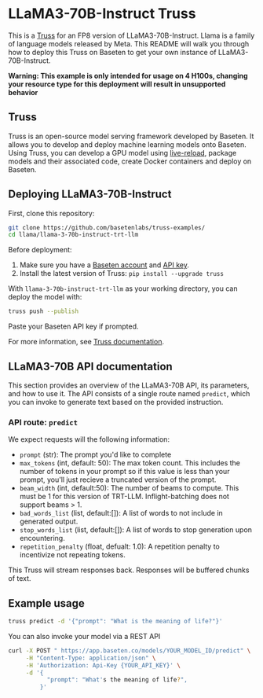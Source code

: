 # LLaMA3-70B-Instruct Truss

This is a [Truss](https://truss.baseten.co/) for an FP8 version of LLaMA3-70B-Instruct. Llama is a family of language models released by Meta. This README will walk you through how to deploy this Truss on Baseten to get your own instance of LLaMA3-70B-Instruct.

**Warning: This example is only intended for usage on 4 H100s, changing your resource type for this deployment will result in unsupported behavior**

## Truss

Truss is an open-source model serving framework developed by Baseten. It allows you to develop and deploy machine learning models onto Baseten. Using Truss, you can develop a GPU model using [live-reload](https://baseten.co/blog/technical-deep-dive-truss-live-reload), package models and their associated code, create Docker containers and deploy on Baseten.

## Deploying LLaMA3-70B-Instruct

First, clone this repository:

```sh
git clone https://github.com/basetenlabs/truss-examples/
cd llama/llama-3-70b-instruct-trt-llm
```

Before deployment:

1. Make sure you have a [Baseten account](https://app.baseten.co/signup) and [API key](https://app.baseten.co/settings/account/api_keys).
2. Install the latest version of Truss: `pip install --upgrade truss`

With `llama-3-70b-instruct-trt-llm` as your working directory, you can deploy the model with:

```sh
truss push --publish
```

Paste your Baseten API key if prompted.

For more information, see [Truss documentation](https://truss.baseten.co).

## LLaMA3-70B API documentation

This section provides an overview of the LLaMA3-70B API, its parameters, and how to use it. The API consists of a single route named `predict`, which you can invoke to generate text based on the provided instruction.

### API route: `predict`

We expect requests will the following information:

- `prompt` (str): The prompt you'd like to complete
- `max_tokens` (int, default: 50): The max token count. This includes the number of tokens in your prompt so if this value is less than your prompt, you'll just recieve a truncated version of the prompt.
- `beam_width` (int, default:50): The number of beams to compute. This must be 1 for this version of TRT-LLM. Inflight-batching does not support beams > 1.
- `bad_words_list` (list, default:[]): A list of words to not include in generated output.
- `stop_words_list` (list, default:[]): A list of words to stop generation upon encountering.
- `repetition_penalty` (float, defualt: 1.0): A repetition penalty to incentivize not repeating tokens.

This Truss will stream responses back. Responses will be buffered chunks of text.

## Example usage

```sh
truss predict -d '{"prompt": "What is the meaning of life?"}'
```

You can also invoke your model via a REST API

```sh
curl -X POST " https://app.baseten.co/models/YOUR_MODEL_ID/predict" \
     -H "Content-Type: application/json" \
     -H 'Authorization: Api-Key {YOUR_API_KEY}' \
     -d '{
           "prompt": "What's the meaning of life?",
         }'

```
